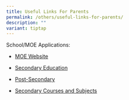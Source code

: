 ```yaml
---
title: Useful Links For Parents
permalink: /others/useful-links-for-parents/
description: ""
variant: tiptap
---
```

<p>School/MOE Applications:</p>
<ul data-tight="true" class="tight">
<li>
<p><a href="http://www.moe.gov.sg/" rel="noopener" target="_blank">MOE Website</a>
</p>
</li>
<li>
<p><a href="https://www.moe.gov.sg/secondary" rel="noopener" target="_blank">Secondary Education</a>
</p>
</li>
<li>
<p><a href="https://www.moe.gov.sg/post-secondary" rel="noopener" target="_blank">Post-Secondary</a>
</p>
</li>
<li>
<p><a href="https://www.moe.gov.sg/secondary/courses" rel="noopener" target="_blank">Secondary Courses and Subjects</a>
</p>
</li>
</ul>
<p></p>